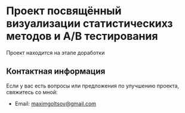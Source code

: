 # Проект посвящённый визуализации статистическихз методов и A/B тестирования

Проект находится на этапе доработки

<!-- 
## Описание проекта
Проект демонстрирует процесс и результаты оптимизации методом градиентного спуска с использованием 2D и 3D визуализаций. Основная цель - визуализировать процесс оптимизации и разобраться, как работает градиентный спуск при нахождении минимума функции. Также помимо базового градиентного спуска, был рассмотрен стохастический градиентный спуск.

## Поставновка задачи и достигнутые результаты
В ходе выполнения проекта была решена задача, нахождения коэффициентов для построения прямой линии

![Анимированная линейная регрессия.gif](images/Анимированная_линейная_регрессия.gif)

Так же нами были получены графики визуализирующие оптимизацию функции потерь

### Для градиентного спуска

2D график:

![Анимированный_градиентный_спуск_линии_уровней.gif](images/Анимированный_градиентный_спуск_линии_уровней.gif)

3D график:

![3D_Градиентный_спуск_линии_уровней.gif](images/3D_Градиентный_спуск_линии_уровней.gif)

### Для стохастического градиентного спуска

2D график:

![Анимированный_SGD_линии_уровней.gif](images/Анимированный_SGD_линии_уровней.gif)

3D график:

![3D_SGD_линии_уровней.gif](images/3D_SGD_линии_уровней.gif)



## Использованные библиотеки
Проект использует следующие библиотеки:

- numpy: для работы с массивами и математическими операциями.
- matplotlib: для 2D визуализации.
- plotly: для 3D визуализации.
- torch: для построения и обучения нейронных сетей.

## Структура репозитория
- **optimizer_SGD.ipynb**: Jupyter Notebook с кодом, реализующим визуализацию градиентного спуска.
- **requirements.txt**: Файл со списком зависимостей, необходимых для запуска кода.

## Как использовать проект
1. Склонируйте репозиторий на свой компьютер.
2. Установите необходимые зависимости, указанные в файле `requirements.txt`.
3. Запустите Jupyter notebook `optimizer_SGD.ipynb`, следуя инструкции в нём. -->

## Контактная информация
Если у вас есть вопросы или предложения по улучшению проекта, свяжитесь со мной:
- Email: maximgoltsov@gmail.com
